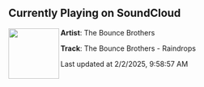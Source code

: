 ## Currently Playing on SoundCloud

[<img align="left" width="100" src="https://i1.sndcdn.com/artworks-o9wXVnAY8F8zzC84-iI9qZQ-t500x500.jpg">](https://soundcloud.com/dnzrecords/the-bounce-brothers-raindrops)

**Artist**: The Bounce Brothers 

**Track**: The Bounce Brothers - Raindrops

Last updated at 2/2/2025, 9:58:57 AM
